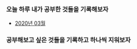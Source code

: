 ### 오늘 하루 내가 공부한 것들을 기록해보자

- [2020년 03월](https://github.com/YeonJun-IN/TIL-Today-I-Learned-/blob/master/2020.03.md)

### 공부해보고 싶은 것들을 기록하고 하나씩 지워보자


